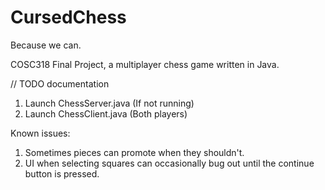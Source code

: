 # CursedChess
Because we can.

COSC318 Final Project, a multiplayer chess game written in Java.

// TODO documentation 
1. Launch ChessServer.java (If not running)
2. Launch ChessClient.java (Both players)

Known issues:
1. Sometimes pieces can promote when they shouldn't.
2. UI when selecting squares can occasionally bug out until the continue button is pressed.